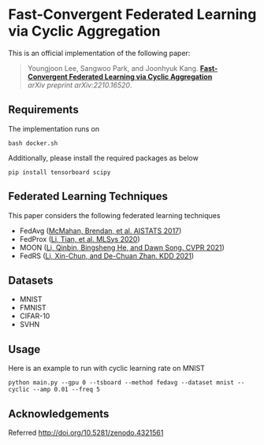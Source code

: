 # Fast-Convergent Federated Learning via Cyclic Aggregation 

This is an official implementation of the following paper:
> Youngjoon Lee, Sangwoo Park, and Joonhyuk Kang.
**[Fast-Convergent Federated Learning via Cyclic Aggregation](https://arxiv.org/abs/2210.16520)**  
_arXiv preprint arXiv:2210.16520_.

## Requirements
The implementation runs on

```bash docker.sh```

Additionally, please install the required packages as below

```pip install tensorboard scipy```

## Federated Learning Techniques
This paper considers the following federated learning techniques
- FedAvg ([McMahan, Brendan, et al. AISTATS 2017](http://proceedings.mlr.press/v54/mcmahan17a?ref=https://githubhelp.com))
- FedProx ([Li, Tian, et al. MLSys 2020](https://proceedings.mlsys.org/paper/2020/hash/38af86134b65d0f10fe33d30dd76442e-Abstract.html))
- MOON ([Li, Qinbin, Bingsheng He, and Dawn Song. CVPR 2021](https://arxiv.org/abs/2103.16257))
- FedRS ([Li, Xin-Chun, and De-Chuan Zhan. KDD 2021](https://dl.acm.org/doi/abs/10.1145/3447548.3467254?casa_token=5VXRZ5kg5a4AAAAA:Ll6o5SjATYoZySExzPQp2ioBat7dBtaLUeg9oqu1nqd_zYx-iL9FnZHI4aFOY9tNpQpWrPWHn83JfjI))

## Datasets
- MNIST
- FMNIST
- CIFAR-10
- SVHN

## Usage    
Here is an example to run with cyclic learning rate on MNIST

```python main.py --gpu 0 --tsboard --method fedavg --dataset mnist --cyclic --amp 0.01 --freq 5```

## Acknowledgements
Referred http://doi.org/10.5281/zenodo.4321561

